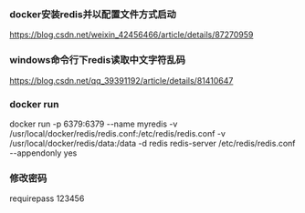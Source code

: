 ### docker安装redis并以配置文件方式启动

https://blog.csdn.net/weixin_42456466/article/details/87270959

### windows命令行下redis读取中文字符乱码

https://blog.csdn.net/qq_39391192/article/details/81410647

### docker run

docker run -p 6379:6379 --name myredis -v /usr/local/docker/redis/redis.conf:/etc/redis/redis.conf -v /usr/local/docker/redis/data:/data -d redis redis-server /etc/redis/redis.conf --appendonly yes


### 修改密码

requirepass 123456

